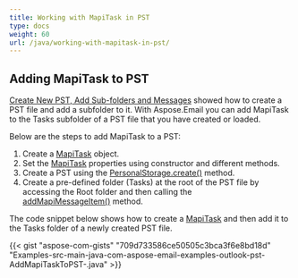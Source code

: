 ```yaml
---
title: Working with MapiTask in PST
type: docs
weight: 60
url: /java/working-with-mapitask-in-pst/
---
```


## **Adding MapiTask to PST**
[Create New PST, Add Sub-folders and Messages](/email/java/create-new-pst-add-sub-folders-and-messages/) showed how to create a PST file and add a subfolder to it. With Aspose.Email you can add MapiTask to the Tasks subfolder of a PST file that you have created or loaded.

Below are the steps to add MapiTask to a PST:

1. Create a [MapiTask](https://reference.aspose.com/email/java/com.aspose.email/MapiTask) object.
1. Set the [MapiTask](https://reference.aspose.com/email/java/com.aspose.email/MapiTask) properties using constructor and different methods.
1. Create a PST using the [PersonalStorage.create()](https://reference.aspose.com/email/java/com.aspose.email/PersonalStorage#create\(java.io.OutputStream,%20int\)) method.
1. Create a pre-defined folder (Tasks) at the root of the PST file by accessing the Root folder and then calling the [addMapiMessageItem()](https://reference.aspose.com/email/java/com.aspose.email/FolderInfo#addMapiMessageItem\(com.aspose.email.IMapiMessageItem\)) method.

The code snippet below shows how to create a [MapiTask](https://reference.aspose.com/email/java/com.aspose.email/MapiTask) and then add it to the Tasks folder of a newly created PST file.



{{< gist "aspose-com-gists" "709d733586ce50505c3bca3f6e8bd18d" "Examples-src-main-java-com-aspose-email-examples-outlook-pst-AddMapiTaskToPST-.java" >}}
